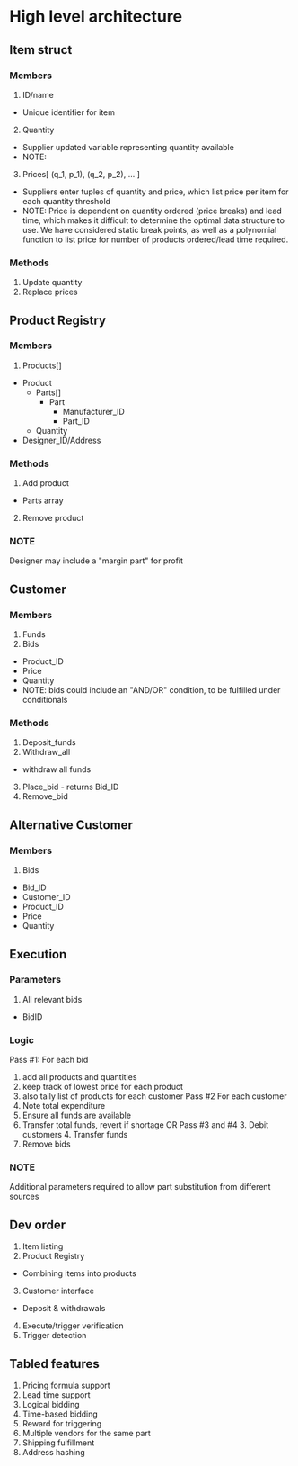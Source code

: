 # High level architecture

## Item struct
### Members
1. ID/name
  - Unique identifier for item
2. Quantity
  - Supplier updated variable representing quantity available
  - NOTE:
3. Prices[ (q_1, p_1), (q_2, p_2), ... ]
  - Suppliers enter tuples of quantity and price, which list price per item for
    each quantity threshold
  - NOTE: Price is dependent on quantity ordered (price breaks) and lead time,
    which makes it difficult to determine the optimal data structure to use. We
    have considered static break points, as well as a polynomial function to
    list price for number of products ordered/lead time required.
### Methods
1. Update quantity
2. Replace prices

## Product Registry
### Members
1. Products[]
  - Product
    - Parts[]
      - Part
        - Manufacturer_ID
        - Part_ID
    - Quantity
  - Designer_ID/Address
### Methods
1. Add product
  - Parts array
2. Remove product
### NOTE
Designer may include a "margin part" for profit

## Customer
### Members
1. Funds
2. Bids
  - Product_ID
  - Price
  - Quantity
  - NOTE: bids could include an "AND/OR" condition, to be fulfilled under
    conditionals
### Methods
1. Deposit_funds
2. Withdraw_all
  - withdraw all funds
3. Place_bid - returns Bid_ID
4. Remove_bid

## Alternative Customer
### Members
1. Bids
  - Bid_ID
  - Customer_ID
  - Product_ID
  - Price
  - Quantity

## Execution
### Parameters
1. All relevant bids
  - BidID

### Logic
Pass #1: For each bid
  1. add all products and quantities
  2. keep track of lowest price for each product
  3. also tally list of products for each customer
Pass #2 For each customer
  1. Note total expenditure
  2. Ensure all funds are available
  3. Transfer total funds, revert if shortage
  OR Pass #3 and #4
    3. Debit customers
    4. Transfer funds
5. Remove bids

### NOTE
Additional parameters required to allow part substitution from different
sources

## Dev order
1. Item listing
2. Product Registry
  - Combining items into products 
3. Customer interface
  - Deposit & withdrawals
4. Execute/trigger verification
5. Trigger detection

## Tabled features
1. Pricing formula support
2. Lead time support
3. Logical bidding
4. Time-based bidding
5. Reward for triggering
6. Multiple vendors for the same part
7. Shipping fulfillment
8. Address hashing
